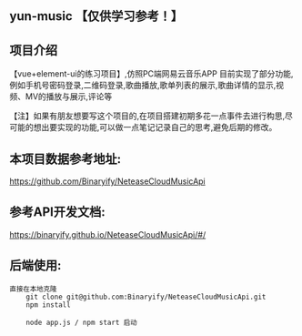 ## yun-music 【仅供学习参考！】

## 项目介绍
【vue+element-ui的练习项目】,仿照PC端网易云音乐APP
目前实现了部分功能,例如手机号密码登录,二维码登录,歌曲播放,歌单列表的展示,歌曲详情的显示,视频、MV的播放与展示,评论等


   【注】如果有朋友想要写这个项目的,在项目搭建初期多花一点事件去进行构思,尽可能的想出要实现的功能,可以做一点笔记记录自己的思考,避免后期的修改。

## 本项目数据参考地址:
  https://github.com/Binaryify/NeteaseCloudMusicApi
## 参考API开发文档: 
   https://binaryify.github.io/NeteaseCloudMusicApi/#/
## 后端使用:
    直接在本地克隆 
        git clone git@github.com:Binaryify/NeteaseCloudMusicApi.git 
        npm install

        node app.js / npm start 启动

